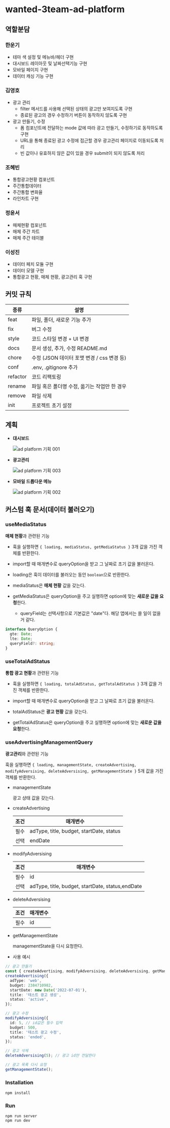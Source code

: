 # wanted-3team-ad-platform

## 역할분담

### 한운기

  - 테마 색 설정 및 메뉴바/헤더 구현
  - 대시보드 레이아웃 및 날짜선택기능 구현
  - 모바일 페이지 구현
  - 데이터 캐싱 기능 구현

### 김영호

- 광고 관리
  - filter 메서드를 사용해 선택된 상태의 광고만 보여지도록 구현
  - 종료된 광고의 경우 수정하기 버튼이 동작하지 않도록 구현
- 광고 만들기, 수정
  - 폼 컴포넌트에 전달하는 mode 값에 따라 광고 만들기, 수정하기로 동작하도록 구현
  - URL을 통해 종료된 광고 수정에 접근할 경우 광고관리 페이지로 이동되도록 처리
  - 빈 값이나 유효하지 않은 값이 있을 경우 submit이 되지 않도록 처리

### 조혜빈
  - 통합광고현황 컴포넌트
  - 주간통합데이터
  - 주간통합 변화율
  - 라인차트 구현

### 정윤서

  - 매체현황 컴포넌트
  - 매체 주간 차트
  - 매체 주간 테이블

### 이성진

  - 데이터 페치 모듈 구현
  - 데이터 모델 구현
  - 통합광고 현황, 매체 현황, 광고관리 훅 구현


## 커밋 규칙

| 종류     | 설명                                         |
| -------- | -------------------------------------------- |
| feat     | 파일, 폴더, 새로운 기능 추가                 |
| fix      | 버그 수정                                    |
| style    | 코드 스타일 변경 + UI 변경                   |
| docs     | 문서 생성, 추가, 수정 README.md              |
| chore    | 수정 (JSON 데이터 포맷 변경 / css 변경 등)   |
| conf     | .env, .gitignore 추가                        |
| refactor | 코드 리팩토링                                |
| rename   | 파일 혹은 폴더명 수정, 옮기는 작업만 한 경우 |
| remove   | 파일 삭제                                    |
| init     | 프로젝트 초기 설정                           |

## 계획

- **대시보드**

  ![ad platform 기획 001](https://user-images.githubusercontent.com/77876601/178675841-b05b49d6-6f5f-488c-8aa8-a97f831d7282.jpeg)

- **광고관리**

  ![ad platform 기획 003](https://user-images.githubusercontent.com/77876601/178675860-26c007c9-9d05-44bc-8296-f880b6664f22.jpeg)

- **모바일 드롭다운 메뉴**

  ![ad platform 기획 002](https://user-images.githubusercontent.com/77876601/178675856-43045e16-b9ba-40a9-bf61-bce15cff82a6.jpeg)

## 커스텀 훅 문서(데이터 불러오기)

### useMediaStatus

**매체 현황**과 관련된 기능

- 훅을 실행하면 `{ loading, mediaStatus, getMediaStatus }` 3개 값을 가진 객체를 반환한다.

- import할 때 매개변수로 queryOption을 받고 그 날짜로 초기 값을 불러온다.

- loading은 훅이 데이터를 불러오는 동안 `boolean`으로 반환한다.

- mediaStatus은 **매체 현황** 값을 갖는다.

- getMediaStatus은 queryOption을 주고 실행하면 option에 맞는 **새로운 값을 요청**한다.
  - queryField는 선택사항으로 기본값은 "date"다. 해당 앱에서는 쓸 일이 없을 거 같다.

```ts
interface QueryOption {
  gte: Date;
  lte: Date;
  queryField?: string;
}
```

### useTotalAdStatus

**통합 광고 현황**과 관련된 기능

- 훅을 실행하면 `{ loading, totalAdStatus, getTotalAdStatus }` 3개 값을 가진 객체를 반환한다.

- import할 때 매개변수로 queryOption을 받고 그 날짜로 초기 값을 불러온다.

- totalAdStatus은 **광고 현황** 값을 갖는다.

- getTotalAdStatus은 queryOption을 주고 실행하면 option에 맞는 **새로운 값을 요청**한다.

### useAdvertisingManagementQuery

**광고관리**와 관련된 기능

훅을 실행하면 `{ loading, managementState, createAdvertising, modifyAdversising, deleteAdversising, getManagementState }` 5개 값을 가진 객체를 반환한다.

- managementState

  광고 상태 값을 갖는다.

- createAdvertising

  | 조건 | 매개변수                                 |
  | ---- | ---------------------------------------- |
  | 필수 | adType, title, budget, startDate, status |
  | 선택 | endDate                                  |

- modifyAdversising

  | 조건 | 매개변수                                         |
  | ---- | ------------------------------------------------ |
  | 필수 | id                                               |
  | 선택 | adType, title, budget, startDate, status,endDate |

- deleteAdversising

  | 조건 | 매개변수 |
  | ---- | -------- |
  | 필수 | id       |

- getManagementState

  managementState을 다시 요청한다.

- 사용 예시

```ts
// 광고 만들기
const { createAdvertising, modifyAdversising, deleteAdversising, getManagementState } = useAdvertisingManagementQuery();
createAdvertising({
  adType: 'web',
  budget: 2384710982,
  startDate: new Date('2022-07-01'),
  title: '테스트 광고 생성',
  status: 'active',
});

// 광고 수정
modifyAdversising({
  id: 5, // id값은 필수 입력
  budget: 500,
  title: '테스트 광고 수정',
  status: 'ended',
});

// 광고 삭제
deleteAdversising(5); // 광고 id만 전달한다

// 광고 목록 다시 요청
getManagementState();
```

### Installation

```
npm install
```

### Run

```
npm run server
npm run dev
```

